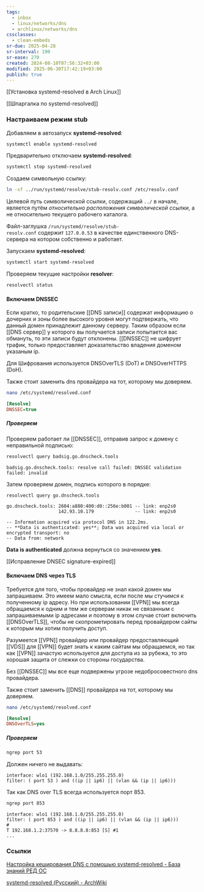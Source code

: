 ```yaml
---
tags:
  - inbox
  - linux/networks/dns
  - archlinux/networks/dns
cssclasses:
  - clean-embeds
sr-due: 2025-04-28
sr-interval: 190
sr-ease: 270
created: 2024-08-10T07:56:32+03:00
modified: 2025-06-30T17:42:19+03:00
publish: true
---
```

[[Установка systemd-resolved в Arch Linux]]

[[Шпаргалка по systemd-resolved]]

### Настраиваем режим stub

Добавляем в автозапуск **systemd-resolved**:

```sh
systemctl enable systemd-resolved
```

Предварительно отключаем **systemd-resolved**:

```sh
systemctl stop systemd-resolved
```

Создаем символьную ссылку:

```sh
ln -sf ../run/systemd/resolve/stub-resolv.conf /etc/resolv.conf
```

 Целевой путь символической ссылки, содержащий `../` в начале, является путём _относительно расположения символической ссылки_, а не относительно текущего рабочего каталога.
 
Файл-заглушка `/run/systemd/resolve/stub-resolv.conf` содержит `127.0.0.53` в качестве единственного DNS-сервера на котором собственно и работает.

Запускаем **systemd-resolved**:

```sh
systemctl start systemd-resolved
```

Проверяем текущие настройки **resolver**:

```sh
resolvectl status
```

#### Включаем DNSSEC

Если кратко, то родительские [[DNS записи]] содержат информацию о дочерних и зоны более высокого уровня могут подтвержать, что данный домен принадлежит данному серверу. Таким образом если [[DNS сервер]] у которого вы получается записи попытается вас обмануть, то эти записи будут отклонены. [[DNSSEC]] не шифрует трафик, только предоставляет доказательство владения доменом указаным ip.

Для Шифрования используется DNSOverTLS (DoT) и DNSOverHTTPS (DoH).

Также стоит заменить dns провайдера на тот, которому мы доверяем.

```sh
nano /etc/systemd/resolved.conf
```

```ini
[Resolve]
DNSSEC=true
```

##### Проверяем

Проверяем работает ли [[DNSSEC]], отправив запрос к домену с неправильной подписью:

```sh
resolvectl query badsig.go.dnscheck.tools
```

```log
badsig.go.dnscheck.tools: resolve call failed: DNSSEC validation failed: invalid
```

Затем проверяем домен, подпись которого в порядке:

```sh
resolvectl query go.dnscheck.tools
```

```log hl:"Data is authenticated: yes"
go.dnscheck.tools: 2604:a880:400:d0::256e:b001 -- link: enp2s0
                   142.93.10.179               -- link: enp2s0

-- Information acquired via protocol DNS in 122.2ms.
-- **Data is authenticated: yes**; Data was acquired via local or encrypted transport: no
-- Data from: network
```

**Data is authenticated** должна вернуться со значением **yes**.

[[Исправление DNSEC signature-expired]]

#### Включаем DNS через TLS

Требуется для того, чтобы провайдер не знал какой домен мы запрашиваем. Это имеем мало смысла, если после мы стучимся к полученному ip адресу. Но при использовании [[VPN]] мы всегда обращаемся к одним и тем же серверам никак не связанным с запрашиваемыми ip адресами и поэтому в этом случае стоит включить [[DNSOverTLS]], чтобы не скопрометировать перед провайдером сайты к которым мы хотим получить доступ.

Разумеется [[VPN]] провайдер или провайдер предоставляющий [[VDS]] для [[VPN]] будет знать к каким сайтам мы обращаемся, но так как [[VPN]] зачастую используется для доступа из за рубежа, то это хорошая защита от слежки со стороны государства.

Без [[DNSSEC]] мы все еще подвержены угрозе недобросовестного dns провайдера.

Также стоит заменить [[DNS]] провайдера на тот, которому мы доверяем.

```sh
nano /etc/systemd/resolved.conf
```

```ini
[Resolve]
DNSOverTLS=yes
```

##### Проверяем

```sh
ngrep port 53
```

Должен ничего не выдавать:

```log
interface: wlo1 (192.168.1.0/255.255.255.0)
filter: ( port 53 ) and ((ip || ip6) || (vlan && (ip || ip6)))
```

Так как DNS over TLS всегда используется порт 853.

```sh
ngrep port 853
```

```log hl:4,5
interface: wlo1 (192.168.1.0/255.255.255.0)
filter: ( port 853 ) and ((ip || ip6) || (vlan && (ip || ip6)))
#
T 192.168.1.2:37570 -> 8.8.8.8:853 [S] #1
...
```

### Ссылки

[Настройка кеширования DNS с помощью systemd-resolved - База знаний РЕД ОС](https://redos.red-soft.ru/base/server-configuring/customize-dns/systemd-resolved/)

[systemd-resolved (Русский) - ArchWiki](https://wiki.archlinux.org/title/Systemd-resolved_(%D0%A0%D1%83%D1%81%D1%81%D0%BA%D0%B8%D0%B9))